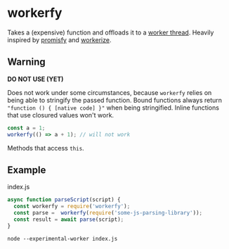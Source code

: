 # workerfy
Takes a (expensive) function and offloads it to a [worker thread](https://nodejs.org/docs/latest-v10.x/api/worker_threads.html).
Heavily inspired by [promisfy](https://nodejs.org/dist/latest-v8.x/docs/api/util.html#util_util_promisify_original) and [workerize](https://github.com/developit/workerize).



## Warning
**DO NOT USE (YET)**

Does not work under some circumstances, because `workerfy` relies on being able to stringify the passed function.
Bound functions always return `"function () { [native code] }"` when being stringified.
Inline functions that use closured values won't work.

```js
const a = 1;
workerfy(() => a + 1); // will not work
```

Methods that access `this`.


## Example

index.js
```js
async function parseScript(script) {
  const workerfy = require('workerfy');
  const parse =  workerfy(require('some-js-parsing-library'));
  const result = await parse(script);
}

```

`node --experimental-worker index.js`
